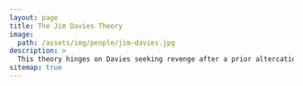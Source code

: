 ```yaml
---
layout: page
title: The Jim Davies Theory
image: 
  path: /assets/img/people/jim-davies.jpg
description: >
  This theory hinges on Davies seeking revenge after a prior altercation at the victim's workplace.
sitemap: true
---
```

